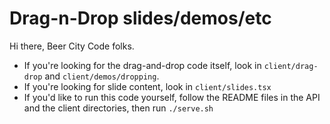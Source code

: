 # Drag-n-Drop slides/demos/etc

Hi there, Beer City Code folks. 

* If you're looking for the drag-and-drop code itself, look in `client/drag-drop` and `client/demos/dropping`.
* If you're looking for slide content, look in `client/slides.tsx`
* If you'd like to run this code yourself, follow the README files in the API and the client directories, then run `./serve.sh`